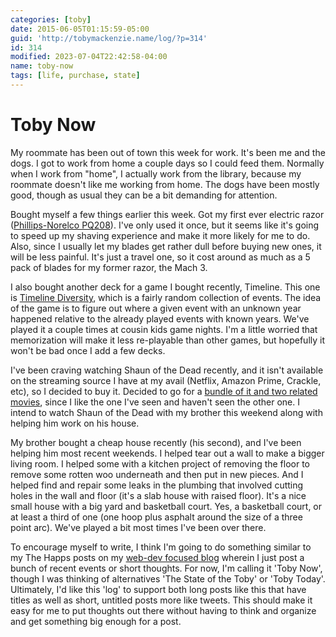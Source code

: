 ```yaml
---
categories: [toby]
date: 2015-06-05T01:15:59-05:00
guid: 'http://tobymackenzie.name/log/?p=314'
id: 314
modified: 2023-07-04T22:42:58-04:00
name: toby-now
tags: [life, purchase, state]
---
```


Toby Now
========

My roommate has been out of town this week for work.  It's been me and the dogs.  I got to work from home a couple days so I could feed them.  Normally when I work from "home", I actually work from the library, because my roommate doesn't like me working from home.  The dogs have been mostly good, though as usual they can be a bit demanding for attention.

Bought myself a few things earlier this week.  Got my first ever electric razor ([Phillips-Norelco PQ208](http://www.amazon.com/gp/product/B00AEINQ9K)).  I've only used it once, but it seems like it's going to speed up my shaving experience and make it more likely for me to do.  Also, since I usually let my blades get rather dull before buying new ones, it will be less painful.  It's just a travel one, so it cost around as much as a 5 pack of blades for my former razor, the Mach 3.

<!--more-->

I also bought another deck for a game I bought recently, Timeline.  This one is [Timeline Diversity](http://www.amazon.com/gp/product/B00AFP6NII), which is a fairly random collection of events.  The idea of the game is to figure out where a given event with an unknown year happened relative to the already played events with known years.  We've played it a couple times at cousin kids game nights.  I'm a little worried that memorization will make it less re-playable than other games, but hopefully it won't be bad once I add a few decks.

I've been craving watching Shaun of the Dead recently, and it isn't available on the streaming source I have at my avail (Netflix, Amazon Prime, Crackle, etc), so I decided to buy it.  Decided to go for a [bundle of it and two related movies](http://www.amazon.com/gp/product/B00F98FNRS), since I like the one I've seen and haven't seen the other one.  I intend to watch Shaun of the Dead with my brother this weekend along with helping him work on his house.

My brother bought a cheap house recently (his second), and I've been helping him most recent weekends.  I helped tear out a wall to make a bigger living room.  I helped some with a kitchen project of removing the floor to remove some rotten woo underneath and then put in new pieces.  And I helped find and repair some leaks in the plumbing that involved cutting holes in the wall and floor (it's a slab house with raised floor).  It's a nice small house with a big yard and basketball court.  Yes, a basketball court, or at least a third of one (one hoop plus asphalt around the size of a three point arc).  We've played a bit most times I've been over there.

To encourage myself to write, I think I'm going to do something similar to my The Happs posts on my [web-dev focused blog](/content/blog/category/www.md) wherein I just post a bunch of recent events or short thoughts.  For now, I'm calling it 'Toby Now', though I was thinking of alternatives 'The State of the Toby' or 'Toby Today'.  Ultimately, I'd like this 'log' to support both long posts like this that have titles as well as short, untitled posts more like tweets.  This should make it easy for me to put thoughts out there without having to think and organize and get something big enough for a post.
